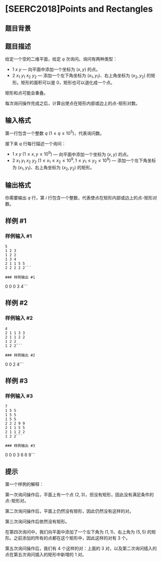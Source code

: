 # [SEERC2018]Points and Rectangles

## 题目背景



## 题目描述

给定一个空的二维平面，给定 $q$ 次询问。询问有两种类型：

- $1 \ x \ y$ — 向平面中添加一个坐标为 $(x,y)$ 的点。
- $2 \ x_1 \ y_1 \ x_2 \ y_2$ — 添加一个左下角坐标为 $(x_1,y_1)$、右上角坐标为 $(x_2,y_2)$ 的矩形。矩形的面积可以是 $0$，矩形也可以退化成一个点。

矩形和点可能会重叠。

每次询问操作完成之后，计算出使点在矩形内部或边上的点-矩形对数。

## 输入格式

第一行包含一个整数 $q \ (1 \leq q \leq 10^5)$，代表询问数。

接下来 $q$ 行每行描述一个询问：

- $1 \ x \ y \ (1 \leq x,y \leq 10^9)$ — 向平面中添加一个坐标为 $(x,y)$ 的点。
- $2 \ x_1 \ y_1 \ x_2 \ y_2 \ (1 \leq x_1 \leq x_2 \leq 10^9, 1 \leq y_1 \leq y_2 \leq 10^9)$ — 添加一个左下角坐标为 $(x_1,y_1)$、右上角坐标为 $(x_2,y_2)$ 的矩形。

## 输出格式

你需要输出 $q$ 行，第 $i$ 行包含一个整数，代表使点在矩形内部或边上的点-矩形对数。

## 样例 #1

### 样例输入 #1
```
5
1 2 3
1 2 2
1 3 4
2 1 1 5 5
2 2 2 2 2```

### 样例输出 #1

```
0
0
0
3
4```

## 样例 #2

### 样例输入 #2
```
4
2 1 1 3 3
2 1 1 2 2
1 2 2
1 2 2```

### 样例输出 #2

```
0
0
2
4```

## 样例 #3

### 样例输入 #3
```
7
1 5 5
1 5 5
1 5 5
2 2 2 9 9
2 1 1 5 5
2 1 1 2 2
1 2 2```

### 样例输出 #3

```
0
0
0
3
6
6
9```

## 提示

第一个样例的解释：

第一次询问操作后，平面上有一个点 $(2,3)$，但没有矩形，因此没有满足条件的点-矩形对。

第二次询问操作后，平面上仍然没有矩形，因此仍然没有这样的对。

第三次询问操作后依然没有矩形。

在第四次询问中，我们向平面中添加了一个左下角为 $(1,1)$、右上角为 $(5,5)$ 的矩形。之前添加的所有的点都在这个矩形中，因此这样的对有 $3$ 个。

第五次询问操作后，我们有 $4$ 个这样的对：上面的 $3$ 对，以及第二次询问插入的点在第五次询问插入的矩形中新增的 $1$ 对。



